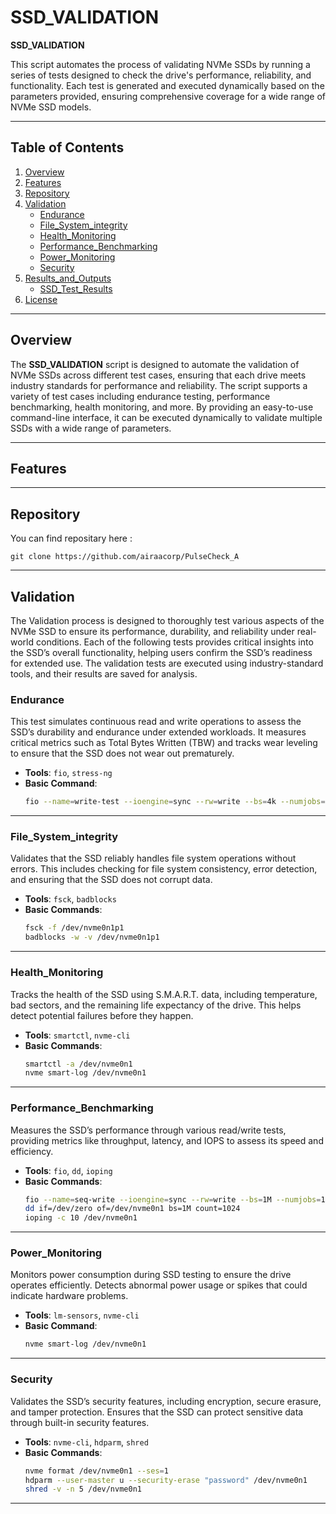 # SSD_VALIDATION
**SSD_VALIDATION** 

This script automates the process of validating NVMe SSDs by running a series of tests designed to check the drive's performance, reliability, and functionality. Each test is generated and executed dynamically based on the parameters provided, ensuring comprehensive coverage for a wide range of NVMe SSD models.

---

## Table of Contents
1. [Overview](#overview)
2. [Features](#features)
3. [Repository](#repository)
4. [Validation](#validation)
    - [Endurance](#endurance)
    - [File_System_integrity](#file_system_integrity)
    - [Health_Monitoring](#health_monitoring)
    - [Performance_Benchmarking](#performance_benchmarking)
    - [Power_Monitoring](#power_monitoring)
    - [Security](#security)
5. [Results_and_Outputs](#results_and_Outputs)
    - [SSD_Test_Results](#SSD_Test_Results)
6. [License](#License)

---

## Overview

The **SSD_VALIDATION** script is designed to automate the validation of NVMe SSDs across different test cases, ensuring that each drive meets industry standards for performance and reliability. The script supports a variety of test cases including endurance testing, performance benchmarking, health monitoring, and more. By providing an easy-to-use command-line interface, it can be executed dynamically to validate multiple SSDs with a wide range of parameters.

---

## Features

---

## Repository
 You can find repositary here :
```
git clone https://github.com/airaacorp/PulseCheck_A
```
---

## Validation
The Validation process is designed to thoroughly test various aspects of the NVMe SSD to ensure its performance, durability, and reliability under real-world conditions. Each of the following tests provides critical insights into the SSD’s overall functionality, helping users confirm the SSD’s readiness for extended use. The validation tests are executed using industry-standard tools, and their results are saved for analysis.

### **Endurance**
This test simulates continuous read and write operations to assess the SSD’s durability and endurance under extended workloads. It measures critical metrics such as Total Bytes Written (TBW) and tracks wear leveling to ensure that the SSD does not wear out prematurely.

- **Tools**: `fio`, `stress-ng`
- **Basic Command**:
    ```bash
    fio --name=write-test --ioengine=sync --rw=write --bs=4k --numjobs=4 --size=1M --runtime=60 --time_based
    ```

---

### **File_System_integrity**
Validates that the SSD reliably handles file system operations without errors. This includes checking for file system consistency, error detection, and ensuring that the SSD does not corrupt data.

- **Tools**: `fsck`, `badblocks`
- **Basic Commands**:
    ```bash
    fsck -f /dev/nvme0n1p1
    badblocks -w -v /dev/nvme0n1p1
    ```

---

### **Health_Monitoring**
Tracks the health of the SSD using S.M.A.R.T. data, including temperature, bad sectors, and the remaining life expectancy of the drive. This helps detect potential failures before they happen.

- **Tools**: `smartctl`, `nvme-cli`
- **Basic Commands**:
    ```bash
    smartctl -a /dev/nvme0n1
    nvme smart-log /dev/nvme0n1
    ```

---

### **Performance_Benchmarking**
Measures the SSD’s performance through various read/write tests, providing metrics like throughput, latency, and IOPS to assess its speed and efficiency.

- **Tools**: `fio`, `dd`, `ioping`
- **Basic Commands**:
    ```bash
    fio --name=seq-write --ioengine=sync --rw=write --bs=1M --numjobs=1 --size=1M
    dd if=/dev/zero of=/dev/nvme0n1 bs=1M count=1024
    ioping -c 10 /dev/nvme0n1
    ```

---

### **Power_Monitoring**
Monitors power consumption during SSD testing to ensure the drive operates efficiently. Detects abnormal power usage or spikes that could indicate hardware problems.

- **Tools**: `lm-sensors`, `nvme-cli`
- **Basic Command**:
    ```bash
    nvme smart-log /dev/nvme0n1
    ```

---

### **Security**
Validates the SSD’s security features, including encryption, secure erasure, and tamper protection. Ensures that the SSD can protect sensitive data through built-in security features.

- **Tools**: `nvme-cli`, `hdparm`, `shred`
- **Basic Commands**:
    ```bash
    nvme format /dev/nvme0n1 --ses=1
    hdparm --user-master u --security-erase "password" /dev/nvme0n1
    shred -v -n 5 /dev/nvme0n1
    ```

---


